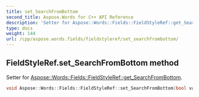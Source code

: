 ```yaml
---
title: set_SearchFromBottom
second_title: Aspose.Words for C++ API Reference
description: 'Setter for Aspose::Words::Fields::FieldStyleRef::get_SearchFromBottom.'
type: docs
weight: 144
url: /cpp/aspose.words.fields/fieldstyleref/set_searchfrombottom/
---
```

## FieldStyleRef.set_SearchFromBottom method


Setter for [Aspose::Words::Fields::FieldStyleRef::get_SearchFromBottom](../get_searchfrombottom/).

```cpp
void Aspose::Words::Fields::FieldStyleRef::set_SearchFromBottom(bool value)
```

